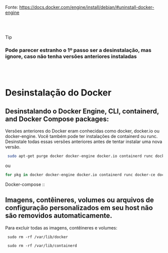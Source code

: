 Fonte: https://docs.docker.com/engine/install/debian/#uninstall-docker-engine

<br/><br/>

> [!TIP]
> ### Pode parecer estranho o 1º passo ser a desinstalação, mas ignore, caso não tenha versões anteriores instaladas
>

<br/><br/>

# Desinstalação do Docker

## Desinstalando o Docker Engine, CLI, containerd, and Docker Compose packages:
Versões anteriores do Docker eram conhecidas como docker, docker.io ou docker-engine. 
Você também pode ter instalações de containerd ou runc.
Desinstale todas essas versões anteriores antes de tentar instalar uma nova versão.
```sh
 sudo apt-get purge docker docker-engine docker.io containerd runc docker-ce docker-ce-cli containerd.io docker-buildx-plugin docker-compose-plugin docker-ce-rootless-extras
```
ou
```sh
for pkg in docker docker-engine docker.io containerd runc docker-ce docker-ce-cli containerd.io docker-buildx-plugin docker-compose-plugin docker-ce-rootless-extras; do sudo apt-get remove $pkg; done
```

Docker-compose ::

## Imagens, contêineres, volumes ou arquivos de configuração personalizados em seu host não são removidos automaticamente. 
Para excluir todas as imagens, contêineres e volumes:
```
 sudo rm -rf /var/lib/docker

 sudo rm -rf /var/lib/containerd
```
